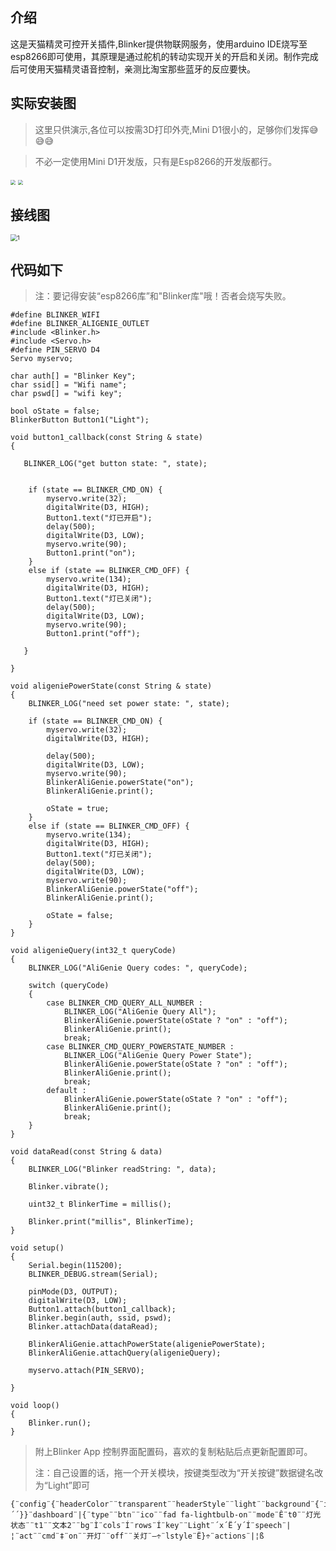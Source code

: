 ## 介绍
这是天猫精灵可控开关插件,Blinker提供物联网服务，使用arduino IDE烧写至esp8266即可使用，其原理是通过舵机的转动实现开关的开启和关闭。制作完成后可使用天猫精灵语音控制，亲测比淘宝那些蓝牙的反应要快。
## 实际安装图

> 这里只供演示,各位可以按需3D打印外壳,Mini D1很小的，足够你们发挥😅😅😅

> 不必一定使用Mini D1开发版，只有是Esp8266的开发版都行。

<img src="https://s1.ax1x.com/2020/07/26/apaqcd.jpg" style="zoom: 50%;" /> 

<img src="https://s1.ax1x.com/2020/07/26/apab1H.jpg" style="zoom: 50%;" /> 



## 接线图
<img src="https://s1.ax1x.com/2020/07/26/apakTK.png" alt="1" style="zoom: 67%;" /> 



## 代码如下

> 注：要记得安装“esp8266库”和"Blinker库"哦！否者会烧写失败。

```
#define BLINKER_WIFI
#define BLINKER_ALIGENIE_OUTLET
#include <Blinker.h>
#include <Servo.h>
#define PIN_SERVO D4
Servo myservo;

char auth[] = "Blinker Key";
char ssid[] = "Wifi name";
char pswd[] = "wifi key";

bool oState = false;
BlinkerButton Button1("Light");

void button1_callback(const String & state)
{
    
   BLINKER_LOG("get button state: ", state);

    
    if (state == BLINKER_CMD_ON) {
        myservo.write(32);
        digitalWrite(D3, HIGH);
        Button1.text("灯已开启");
        delay(500);
        digitalWrite(D3, LOW);
        myservo.write(90);
        Button1.print("on");
    }
    else if (state == BLINKER_CMD_OFF) {
        myservo.write(134);
        digitalWrite(D3, HIGH);
        Button1.text("灯已关闭");
        delay(500);
        digitalWrite(D3, LOW);
        myservo.write(90);    
        Button1.print("off");
        
   }
   
}

void aligeniePowerState(const String & state)
{
    BLINKER_LOG("need set power state: ", state);

    if (state == BLINKER_CMD_ON) {
        myservo.write(32);
        digitalWrite(D3, HIGH);
        
        delay(500);
        digitalWrite(D3, LOW);
        myservo.write(90);
        BlinkerAliGenie.powerState("on");
        BlinkerAliGenie.print();

        oState = true;
    }
    else if (state == BLINKER_CMD_OFF) {
        myservo.write(134);
        digitalWrite(D3, HIGH);
        Button1.text("灯已关闭");
        delay(500);
        digitalWrite(D3, LOW);
        myservo.write(90);
        BlinkerAliGenie.powerState("off");
        BlinkerAliGenie.print();

        oState = false;
    }
}

void aligenieQuery(int32_t queryCode)
{
    BLINKER_LOG("AliGenie Query codes: ", queryCode);

    switch (queryCode)
    {
        case BLINKER_CMD_QUERY_ALL_NUMBER :
            BLINKER_LOG("AliGenie Query All");
            BlinkerAliGenie.powerState(oState ? "on" : "off");
            BlinkerAliGenie.print();
            break;
        case BLINKER_CMD_QUERY_POWERSTATE_NUMBER :
            BLINKER_LOG("AliGenie Query Power State");
            BlinkerAliGenie.powerState(oState ? "on" : "off");
            BlinkerAliGenie.print();
            break;
        default :
            BlinkerAliGenie.powerState(oState ? "on" : "off");
            BlinkerAliGenie.print();
            break;
    }
}

void dataRead(const String & data)
{
    BLINKER_LOG("Blinker readString: ", data);

    Blinker.vibrate();
    
    uint32_t BlinkerTime = millis();
    
    Blinker.print("millis", BlinkerTime);
}

void setup()
{
    Serial.begin(115200);
    BLINKER_DEBUG.stream(Serial);

    pinMode(D3, OUTPUT);
    digitalWrite(D3, LOW);
    Button1.attach(button1_callback);
    Blinker.begin(auth, ssid, pswd);
    Blinker.attachData(dataRead);
    
    BlinkerAliGenie.attachPowerState(aligeniePowerState);
    BlinkerAliGenie.attachQuery(aligenieQuery);
    
    myservo.attach(PIN_SERVO);

}

void loop()
{
    Blinker.run();
}
```

> 附上Blinker App 控制界面配置码，喜欢的复制粘贴后点更新配置即可。
>
> 注：自己设置的话，拖一个开关模块，按键类型改为“开关按键”数据键名改为“Light”即可

```
{¨config¨{¨headerColor¨¨transparent¨¨headerStyle¨¨light¨¨background¨{¨img¨´´}}¨dashboard¨|{¨type¨¨btn¨¨ico¨¨fad fa-lightbulb-on¨¨mode¨Ê¨t0¨¨灯光状态¨¨t1¨¨文本2¨¨bg¨Ì¨cols¨Í¨rows¨Í¨key¨¨Light¨´x´Ë´y´Í¨speech¨|¦¨act¨¨cmd¨‡¨on¨¨开灯¨¨off¨¨关灯¨—÷¨lstyle¨Ë}÷¨actions¨|¦ß
```
